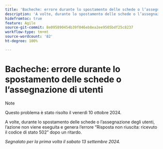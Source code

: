 ```yaml
---
title: 'Bacheche: errore durante lo spostamento delle schede o l’assegnazione di utenti'
description: 'A volte, durante lo spostamento delle schede o l’assegnazione degli utenti, l’azione non viene eseguita e genera l’errore Risposta non riuscita: ricevuto il codice di stato 502 dopo un ritardo.'
hidefromtoc: true
feature: Agile
source-git-commit: 8e095890454b39f046eb8ea2ee9505bdf25c8237
workflow-type: tm+mt
source-wordcount: '82'
ht-degree: 100%

---
```



# Bacheche: errore durante lo spostamento delle schede o l’assegnazione di utenti

>[!NOTE]
>
>Questo problema è stato risolto il venerdì 10 ottobre 2024.

A volte, durante lo spostamento delle schede o l’assegnazione degli utenti, l’azione non viene eseguita e genera l’errore “Risposta non riuscita: ricevuto il codice di stato 502” dopo un ritardo.

_Segnalato per la prima volta il sabato 13 settembre 2024._
